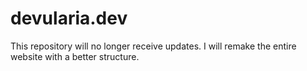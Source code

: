# devularia.dev
This repository will no longer receive updates. I will remake the entire website with a better structure.
